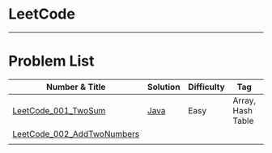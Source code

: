# LeetCode

---
# Problem List
| Number & Title                                                                            | Solution                                   | Difficulty | Tag               | Company |     |
| ----------------------------------------------------------------------------------------- | ------------------------------------------ | ---------- | ----------------- | ------- | --- |
| [LeetCode_001_TwoSum](https://leetcode.com/problems/two-sum/description/)                 | [Java](./Code/LeetCode_001_TwoSum.java) | Easy       | Array, Hash Table |         |     |
| [LeetCode_002_AddTwoNumbers](https://leetcode.com/problems/add-two-numbers/description/)|                                            |            |                   |         |     |
|                                                                                           |                                            |            |                   |         |     |
